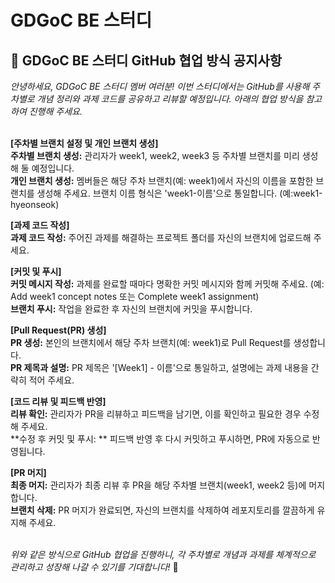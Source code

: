 #  GDGoC BE 스터디

## **:loudspeaker: GDGoC BE 스터디 GitHub 협업 방식 공지사항**

_안녕하세요, GDGoC BE 스터디 멤버 여러분! 이번 스터디에서는 GitHub를 사용해 주차별로 개념 정리와 과제 코드를 공유하고 리뷰할 예정입니다. 아래의 협업 방식을 참고하여 진행해 주세요._
<br/>
<br/> 

**[주차별 브랜치 설정 및 개인 브랜치 생성]**<br/> 
**주차별 브랜치 생성:** 관리자가 week1, week2, week3 등 주차별 브랜치를 미리 생성해 둘 예정입니다.<br/> 
**개인 브랜치 생성:** 멤버들은 해당 주차 브랜치(예: week1)에서 자신의 이름을 포함한 브랜치를 생성해 주세요. 브랜치 이름 형식은 'week1-이름'으로 통일합니다. (예:week1-hyeonseok)<br/> 

**[과제 코드 작성]**<br/>
**과제 코드 작성:** 주어진 과제를 해결하는 프로젝트 폴더를 자신의 브랜치에 업로드해 주세요.<br/> 

**[커밋 및 푸시]**<br/> 
**커밋 메시지 작성:** 과제를 완료할 때마다 명확한 커밋 메시지와 함께 커밋해 주세요. (예: Add week1 concept notes 또는 Complete week1 assignment)<br/> 
**브랜치 푸시:** 작업을 완료한 후 자신의 브랜치에 커밋을 푸시합니다.<br/> 

**[Pull Request(PR) 생성]**<br/> 
**PR 생성:** 본인의 브랜치에서 해당 주차 브랜치(예: week1)로 Pull Request를 생성합니다.<br/> 
**PR 제목과 설명:** PR 제목은 '[Week1]  - 이름'으로 통일하고, 설명에는 과제 내용을 간략히 적어 주세요.<br/> 

**[코드 리뷰 및 피드백 반영]**<br/> 
**리뷰 확인:** 관리자가 PR을 리뷰하고 피드백을 남기면, 이를 확인하고 필요한 경우 수정해 주세요.<br/> 
**수정 후 커밋 및 푸시: ** 피드백 반영 후 다시 커밋하고 푸시하면, PR에 자동으로 반영됩니다.<br/> 

**[PR 머지]**<br/> 
**최종 머지:** 관리자가 최종 리뷰 후 PR을 해당 주차별 브랜치(week1, week2 등)에 머지합니다.<br/> 
**브랜치 삭제:** PR 머지가 완료되면, 자신의 브랜치를 삭제하여 레포지토리를 깔끔하게 유지해 주세요.<br/>
<br/> 

_위와 같은 방식으로 GitHub 협업을 진행하니, 각 주차별로 개념과 과제를 체계적으로 관리하고 성장해 나갈 수 있기를 기대합니다!_ :tada:
<br/>
<br/> 
